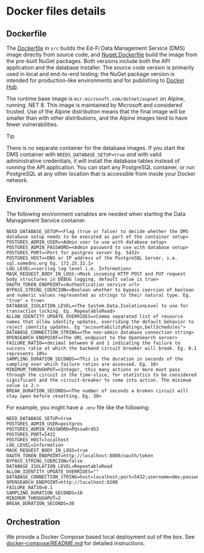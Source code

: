 # Docker files details

## Dockerfile

The [Dockerfile](../src/Dockerfile) in `src` builds the Ed-Fi Data Management
Service (DMS) image directly from source code, and [Nuget.Dockerfile](../src/Nuget.Dockerfile)
build the image from the pre-built NuGet packages. Both versions include both the API
application and the database installer. The source code version is primarily used in local and
end-to-end testing; the NuGet package version is intended for production-like environments
and for publishing to [Docker Hub](https://hub.docker.com/u/edfialliance).

The runtime base image is `mcr.microsoft.com/dotnet/aspnet` on Alpine, running
.NET 8. This image is maintained by Microsoft and considered trusted. Use of the
Alpine distribution means that the final image will be smaller than with other
distributions, and the Alpine images tend to have fewer vulnerabilities.

> [!TIP]
> There is no separate container for the database images. If you start the DMS
> container with `NEEDS_DATABASE_SETUP=true` _and_ with valid administrative
> credentials, it will install the database tables instead of running the API
> application. You can start any PostgreSQL container, or run PostgreSQL at
> any other location that is accessible from inside your Docker network.

## Environment Variables

The following environment variables are needed when starting the Data Management
Service container.

```none
NEED_DATABASE_SETUP=<Flag (true or false) to decide whether the DMS database setup needs to be executed as part of the container setup>
POSTGRES_ADMIN_USER=<Admin user to use with database setup>
POSTGRES_ADMIN_PASSWORD=<Admin password to use with database setup>
POSTGRES_PORT=<Port for postgres server Eg. 5432>
POSTGRES_HOST=<DNS or IP address of the PostgreSQL Server, i.e. sql.somedns.org Eg. 172.25.32.1>
LOG_LEVEL=<serilog log level i.e. Information>
MASK_REQUEST_BODY_IN_LOGS:<Mask incoming HTTP POST and PUT request body structures in DEBUG logging, default value is true>
OAUTH_TOKEN_ENDPOINT=<Authentication service url>
BYPASS_STRING_COERCION=<Boolean whether to bypass coercion of boolean and numeric values represented as strings to their natural type. Eg. "true" = true>
DATABASE_ISOLATION_LEVEL=<The System.Data.IsolationLevel to use for transaction locking. Eg. RepeatableRead>
ALLOW_IDENTITY_UPDATE_OVERRIDES=<Comma separated list of resource names that allow identity updates, overriding the default behavior to reject identity updates. Eg "accountabilityRatings,bellSchedules">
DATABASE_CONNECTION_STRING=<The non-admin database connection string>
OPENSEARCH_ENDPOINT=<The URL endpoint to the OpenSearch server>
FAILURE_RATIO=<decimal between 0 and 1 indicating the failure to success ratio at which the backend circuit breaker will break. Eg. 0.1 represents 10%>
SAMPLING_DURATION_SECONDS=<This is the duration in seconds of the sampling over which failure ratios are assessed. Eg. 10>
MINIMUM_THROUGHPUT=<Integer, this many actions or more must pass through the circuit in the time-slice, for statistics to be considered significant and the circuit-breaker to come into action. The minimum value is 2.>
BREAK_DURATION_SECONDS=<The number of seconds a broken circuit will stay open before resetting. Eg. 30>
```

For example, you might have a `.env` file like the following:

```none
NEED_DATABASE_SETUP=true
POSTGRES_ADMIN_USER=postgres
POSTGRES_ADMIN_PASSWORD=P@ssw0rd53
POSTGRES_PORT=5432
POSTGRES_HOST=localhost
LOG_LEVEL=Information
MASK_REQUEST_BODY_IN_LOGS=true
OAUTH_TOKEN_ENDPOINT=http://localhost:8080/oauth/token
BYPASS_STRING_COERCION=false
DATABASE_ISOLATION_LEVEL=RepeatableRead
ALLOW_IDENTITY_UPDATE_OVERRIDES=""
DATABASE_CONNECTION_STRING=host=localhost;port=5432;username=dms;password=P@ssw0rd;database=edfi_datamanagementservice;
OPENSEARCH_ENDPOINT=http://localhost:9200
FAILURE_RATIO=0.1
SAMPLING_DURATION_SECONDS=10
MINIMUM_THROUGHPUT=2
BREAK_DURATION_SECONDS=30
```

## Orchestration

We provide a Docker Compose based local deployment out of the box. See
[docker-compose/README.md](../eng/docker-compose/README.md) for detailed
instructions.
